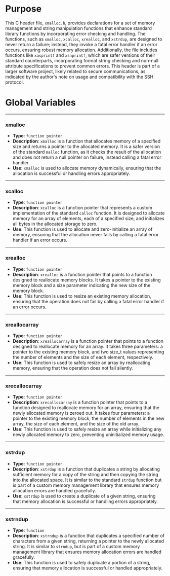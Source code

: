 # Purpose
This C header file, `xmalloc.h`, provides declarations for a set of memory management and string manipulation functions that enhance standard library functions by incorporating error checking and handling. The functions, such as `xmalloc`, `xcalloc`, `xrealloc`, and `xstrdup`, are designed to never return a failure; instead, they invoke a fatal error handler if an error occurs, ensuring robust memory allocation. Additionally, the file includes functions like `xasprintf` and `xsnprintf`, which are safer versions of their standard counterparts, incorporating format string checking and non-null attribute specifications to prevent common errors. This header is part of a larger software project, likely related to secure communications, as indicated by the author's note on usage and compatibility with the SSH protocol.
# Global Variables

---
### xmalloc
- **Type**: `function pointer`
- **Description**: `xmalloc` is a function that allocates memory of a specified size and returns a pointer to the allocated memory. It is a safer version of the standard `malloc` function, as it checks the result of the allocation and does not return a null pointer on failure, instead calling a fatal error handler.
- **Use**: `xmalloc` is used to allocate memory dynamically, ensuring that the allocation is successful or handling errors appropriately.


---
### xcalloc
- **Type**: `function pointer`
- **Description**: `xcalloc` is a function pointer that represents a custom implementation of the standard `calloc` function. It is designed to allocate memory for an array of elements, each of a specified size, and initializes all bytes in the allocated storage to zero.
- **Use**: This function is used to allocate and zero-initialize an array of memory, ensuring that the allocation never fails by calling a fatal error handler if an error occurs.


---
### xrealloc
- **Type**: `function pointer`
- **Description**: `xrealloc` is a function pointer that points to a function designed to reallocate memory blocks. It takes a pointer to the existing memory block and a size parameter indicating the new size of the memory block.
- **Use**: This function is used to resize an existing memory allocation, ensuring that the operation does not fail by calling a fatal error handler if an error occurs.


---
### xreallocarray
- **Type**: `function pointer`
- **Description**: `xreallocarray` is a function pointer that points to a function designed to reallocate memory for an array. It takes three parameters: a pointer to the existing memory block, and two size_t values representing the number of elements and the size of each element, respectively.
- **Use**: This function is used to safely resize an array by reallocating memory, ensuring that the operation does not fail silently.


---
### xrecallocarray
- **Type**: `function pointer`
- **Description**: `xrecallocarray` is a function pointer that points to a function designed to reallocate memory for an array, ensuring that the newly allocated memory is zeroed out. It takes four parameters: a pointer to the existing memory block, the number of elements in the new array, the size of each element, and the size of the old array.
- **Use**: This function is used to safely resize an array while initializing any newly allocated memory to zero, preventing uninitialized memory usage.


---
### xstrdup
- **Type**: `function pointer`
- **Description**: `xstrdup` is a function that duplicates a string by allocating sufficient memory for a copy of the string and then copying the string into the allocated space. It is similar to the standard `strdup` function but is part of a custom memory management library that ensures memory allocation errors are handled gracefully.
- **Use**: `xstrdup` is used to create a duplicate of a given string, ensuring that memory allocation is successful or handling errors appropriately.


---
### xstrndup
- **Type**: `function`
- **Description**: `xstrndup` is a function that duplicates a specified number of characters from a given string, returning a pointer to the newly allocated string. It is similar to `strndup`, but is part of a custom memory management library that ensures memory allocation errors are handled gracefully.
- **Use**: This function is used to safely duplicate a portion of a string, ensuring that memory allocation is successful or handled appropriately.



